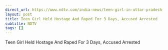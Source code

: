 ```yaml
---
direct_url: https://www.ndtv.com/india-news/teen-girl-in-uttar-pradesh-held-hostage-and-raped-for-3-days-accused-arrested-5542381
layout: post
title: Teen Girl Held Hostage And Raped For 3 Days, Accused Arrested
subtitle: NDTV
tags: []
---
```


Teen Girl Held Hostage And Raped For 3 Days, Accused Arrested
